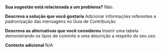 **Sua sugestão está relacionada a um problema?**
Não.

**Descreva a solução que você gostaria**
Adicionar informações referentes a padronização das mensagens no Guia de Contribuição

**Descreva as alternativas que você considerou**
Inserir uma tabela demonstrando os tipos de commits e uma descrição a respeito do seu uso

**Contexto adicional**
N/A